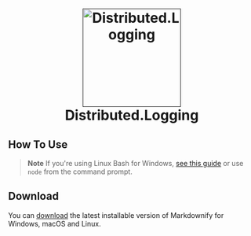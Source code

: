 
<h1 align="center">
  <br>
  <a href=""><img src="https://pasteboard.co/UtD85JVUjoYN.x-icon" alt="Distributed.Logging" width="200"></a>
  <br>
   Distributed.Logging
  <br>
</h1>

## How To Use

> **Note**
> If you're using Linux Bash for Windows, [see this guide](https://www.howtogeek.com/261575/how-to-run-graphical-linux-desktop-applications-from-windows-10s-bash-shell/) or use `node` from the command prompt.


## Download

You can [download](https://github.com/amitmerchant1990/electron-markdownify/releases/tag/v1.2.0) the latest installable version of Markdownify for Windows, macOS and Linux.

